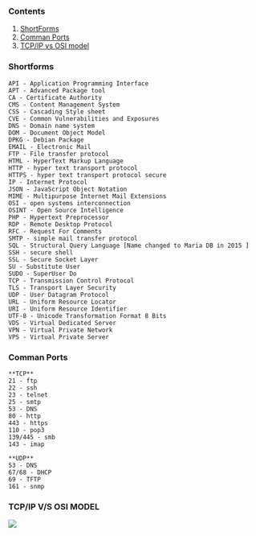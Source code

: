 ### Contents
1. [ShortForms](https://github.com/Akthar313/Notes/blob/main/quickies.md#shortforms)
2. [Comman Ports](https://github.com/Akthar313/Notes/blob/main/quickies.md#comman-ports)
3. [TCP/IP vs OSI model](https://github.com/Akthar313/Notes/blob/main/quickies.md#tcpip-vs-osi-model)

### Shortforms
```
API - Application Programming Interface
APT - Advanced Package tool 
CA - Certificate Authority 
CMS - Content Management System
CSS - Cascading Style sheet
CVE - Common Vulnerabilities and Exposures
DNS - Domain name system
DOM - Document Object Model
DPKG - Debian Package
EMAIL - Electronic Mail
FTP - File transfer protocol
HTML - HyperText Markup Language
HTTP - hyper text transport protocol
HTTPS - hyper text transport protocol secure
IP - Internet Protocol
JSON - JavaScript Object Notation
MIME - Multipurpose Internet Mail Extensions
OSI - open systems interconnection
OSINT - Open Source Intelligence
PHP - Hypertext Preprocessor
RDP - Remote Desktop Protocol
RFC - Request For Comments
SMTP - simple mail transfer protocol
SQL - Structural Query Language [Name changed to Maria DB in 2015 ]
SSH - secure shell
SSL - Secure Socket Layer
SU - Substitute User
SUDO - SuperUser Do
TCP - Transmission Control Protocol
TLS - Transport Layer Security
UDP - User Datagram Protocol
URL - Uniform Resource Locator
URI - Uniform Resource Identifier
UTF-8 - Unicode Transformation Format 8 Bits
VDS - Virtual Dedicated Server
VPN - Virtual Private Network
VPS - Virtual Private Server
```


### Comman Ports
```
**TCP**
21 - ftp
22 - ssh
23 - telnet
25 - smtp
53 - DNS
80 - http
443 - https
110 - pop3
139/445 - smb
143 - imap

**UDP**
53 - DNS
67/68 - DHCP
69 - TFTP
161 - snmp

```
### TCP/IP V/S OSI MODEL
![](https://static.javatpoint.com/tutorial/computer-network/images/osi-vs-tcp-ip2.png)


